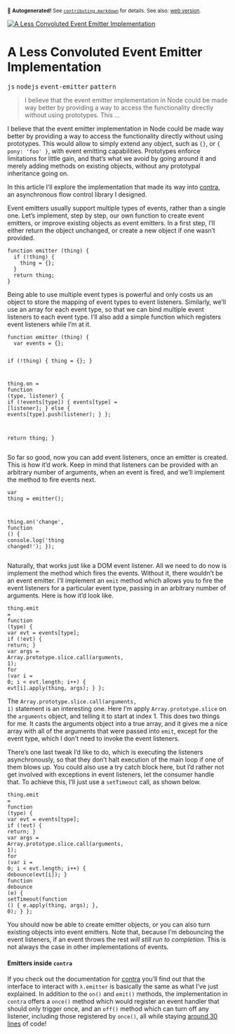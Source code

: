 <sub>&#x1F6A8; <strong>Autogenerated!</strong> See <a href="https://github.com/ponyfoo/articles/tree/noindex/contributing.markdown"><code>contributing.markdown</code></a> for details. See also: <a href="https://ponyfoo.com/articles/a-less-convoluted-event-emitter-implementation">web version</a>.</sub>

<a href="https://ponyfoo.com/articles/a-less-convoluted-event-emitter-implementation"><div><img src="https://i.imgur.com/mJpyAdF.jpg" alt="A Less Convoluted Event Emitter Implementation"></div></a>

<h1>A Less Convoluted Event Emitter Implementation</h1>

<p><kbd>js</kbd> <kbd>nodejs</kbd> <kbd>event-emitter</kbd> <kbd>pattern</kbd></p>

<blockquote><p>I believe that the event emitter implementation in Node could be made way better by providing a way to access the functionality directly without using prototypes. This &#x2026;</p></blockquote>

<div><p>I believe that the event emitter implementation in Node could be made way better by providing a way to access the functionality directly without using prototypes. This would allow to simply extend any object, such as <code class="md-code md-code-inline">{}</code>, or <code class="md-code md-code-inline">{ pony: &apos;foo&apos; }</code>, with event emitting capabilities. Prototypes enforce limitations for little gain, and that&#x2019;s what we avoid by going around it and merely adding methods on existing objects, without any prototypal inheritance going on.</p></div>

<blockquote></blockquote>

<div><p>In this article I&#x2019;ll explore the implementation that made its way into <a href="https://github.com/bevacqua/contra" target="_blank">contra</a>, an asynchronous flow control library I designed.</p></div>

<div><p>Event emitters usually support multiple types of events, rather than a single one. Let&#x2019;s implement, step by step, our own function to create event emitters, or improve existing objects as event emitters. In a first step, I&#x2019;ll either return the object unchanged, or create a new object if one wasn&#x2019;t provided.</p> <pre class="md-code-block"><code class="md-code md-lang-javascript"><span class="md-code-function"><span class="md-code-keyword">function</span> <span class="md-code-title">emitter</span> <span class="md-code-params">(thing)</span> </span>{
  <span class="md-code-keyword">if</span> (!thing) {
    thing = {};
  }
  <span class="md-code-keyword">return</span> thing;
}
</code></pre> <p>Being able to use multiple event types is powerful and only costs us an object to store the mapping of event types to event listeners. Similarly, we&#x2019;ll use an array for each event type, so that we can bind multiple event listeners to each event type. I&#x2019;ll also add a simple function which registers event listeners while I&#x2019;m at it.</p> <pre class="md-code-block"><code class="md-code md-lang-javascript"><span class="md-code-function"><span class="md-code-keyword">function</span> <span class="md-code-title">emitter</span> <span class="md-code-params">(thing)</span> </span>{
  <span class="md-code-keyword">var</span> events = {};

  <span class="md-code-keyword">if</span> (!thing) {
    thing = {};
  }

  thing.on = <span class="md-code-function"><span class="md-code-keyword">function</span> <span class="md-code-params">(type, listener)</span> </span>{
    <span class="md-code-keyword">if</span> (!events[type]) {
      events[type] = [listener];
    } <span class="md-code-keyword">else</span> {
      events[type].push(listener);
    }
  };

  <span class="md-code-keyword">return</span> thing;
}
</code></pre> <p>So far so good, now you can add event listeners, once an emitter is created. This is how it&#x2019;d work. Keep in mind that listeners can be provided with an arbitrary number of arguments, when an event is fired, and we&#x2019;ll implement the method to fire events next.</p> <pre class="md-code-block"><code class="md-code md-lang-javascript"><span class="md-code-keyword">var</span> thing = emitter();

thing.on(<span class="md-code-string">&apos;change&apos;</span>, <span class="md-code-function"><span class="md-code-keyword">function</span> <span class="md-code-params">()</span> </span>{
  <span class="md-code-built_in">console</span>.log(<span class="md-code-string">&apos;thing changed!&apos;</span>);
});
</code></pre> <p>Naturally, that works just like a DOM event listener. All we need to do now is implement the method which fires the events. Without it, there wouldn&#x2019;t be an event emitter. I&#x2019;ll implement an <code class="md-code md-code-inline">emit</code> method which allows you to fire the event listeners for a particular event type, passing in an arbitrary number of arguments. Here is how it&#x2019;d look like.</p> <pre class="md-code-block"><code class="md-code md-lang-javascript">thing.emit = <span class="md-code-function"><span class="md-code-keyword">function</span> <span class="md-code-params">(type)</span> </span>{
  <span class="md-code-keyword">var</span> evt = events[type];
  <span class="md-code-keyword">if</span> (!evt) {
    <span class="md-code-keyword">return</span>;
  }
  <span class="md-code-keyword">var</span> args = <span class="md-code-built_in">Array</span>.prototype.slice.call(<span class="md-code-built_in">arguments</span>, <span class="md-code-number">1</span>);
  <span class="md-code-keyword">for</span> (<span class="md-code-keyword">var</span> i = <span class="md-code-number">0</span>; i &lt; evt.length; i++) {
    evt[i].apply(thing, args);
  }
};
</code></pre> <p>The <code class="md-code md-code-inline">Array.prototype.slice.call(arguments, 1)</code> statement is an interesting one. Here I&#x2019;m apply <code class="md-code md-code-inline">Array.prototype.slice</code> on the <code class="md-code md-code-inline">arguments</code> object, and telling it to start at index 1. This does two things for me. It casts the arguments object into a true array, and it gives me a nice array with all of the arguments that were passed into <code class="md-code md-code-inline">emit</code>, except for the event type, which I don&#x2019;t need to invoke the event listeners.</p> <p>There&#x2019;s one last tweak I&#x2019;d like to do, which is executing the listeners asynchronously, so that they don&#x2019;t halt execution of the main loop if one of them blows up. You could also use a try catch block here, but I&#x2019;d rather not get involved with exceptions in event listeners, let the consumer handle that. To achieve this, I&#x2019;ll just use a <code class="md-code md-code-inline">setTimeout</code> call, as shown below.</p> <pre class="md-code-block"><code class="md-code md-lang-javascript">thing.emit = <span class="md-code-function"><span class="md-code-keyword">function</span> <span class="md-code-params">(type)</span> </span>{
  <span class="md-code-keyword">var</span> evt = events[type];
  <span class="md-code-keyword">if</span> (!evt) {
    <span class="md-code-keyword">return</span>;
  }
  <span class="md-code-keyword">var</span> args = <span class="md-code-built_in">Array</span>.prototype.slice.call(<span class="md-code-built_in">arguments</span>, <span class="md-code-number">1</span>);
  <span class="md-code-keyword">for</span> (<span class="md-code-keyword">var</span> i = <span class="md-code-number">0</span>; i &lt; evt.length; i++) {
    debounce(evt[i]);
  }
  <span class="md-code-function"><span class="md-code-keyword">function</span> <span class="md-code-title">debounce</span> <span class="md-code-params">(e)</span> </span>{
    setTimeout(<span class="md-code-function"><span class="md-code-keyword">function</span> <span class="md-code-params">()</span> </span>{
      e.apply(thing, args);
    }, <span class="md-code-number">0</span>);
  }
};
</code></pre> <p>You should now be able to create emitter objects, or you can also turn existing objects into event emitters. Note that, because I&#x2019;m debouncing the event listeners, if an event throws the rest <em>will still run to completion</em>. This is not always the case in other implementations of events.</p> <h4 id="emitters-inside-contra">Emitters inside <code class="md-code md-code-inline">contra</code></h4> <p>If you check out the documentation for <a href="https://github.com/bevacqua/contra" target="_blank" aria-label="Contra: Asynchronous flow control with a functional taste to it">contra</a> you&#x2019;ll find out that the interface to interact with <code class="md-code md-code-inline">&#x3BB;.emitter</code> is basically the same as what I&#x2019;ve just explained. In addition to the <code class="md-code md-code-inline">on()</code> and <code class="md-code md-code-inline">emit()</code> methods, the implementation in <code class="md-code md-code-inline">contra</code> offers a <code class="md-code md-code-inline">once()</code> method which would register an event handler that should only trigger once, and an <code class="md-code md-code-inline">off()</code> method which can turn off any listener, including those registered by <code class="md-code md-code-inline">once()</code>, all while staying <a href="https://github.com/bevacqua/contra/blob/master/src/contra.js#L140-L171" target="_blank" aria-label="Contra&apos;s implementation of Event Emitters">around 30 lines</a> of code!</p></div>
